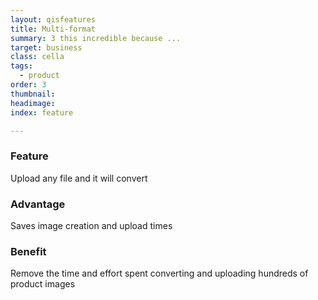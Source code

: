 ```yaml
---
layout: qisfeatures
title: Multi-format
summary: 3 this incredible because ...
target: business
class: cella
tags:
  - product
order: 3
thumbnail:
headimage:
index: feature

---
```


### Feature ###
Upload any file and it will convert
### Advantage ###
Saves image creation and upload times
### Benefit ###
Remove the time and effort spent converting and uploading hundreds of product images

